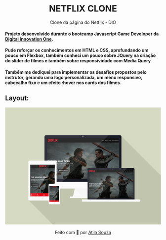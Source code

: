 <h1 align="center">NETFLIX CLONE</h1>
<p align="center">Clone da página do Netflix - DIO</p>
<h4>Projeto desenvolvido durante o bootcamp Javascript Game Developer da <a href="https://digitalinnovation.one">Digital Innovation One</a>.</h4>
<h4>Pude reforçar os conhecimentos em HTML e CSS, aprofundando um pouco em Flexbox, também conheci um pouco sobre JQuery na criação do slider de filmes e também sobre responsividade com Media Query</h4>
<h4>Também me dediquei para implementar os desafios propostos pelo instrutor, gerando uma logo personalizada, um menu responsivo, cabeçalho fixo e um efeito :hover nos cards dos filmes.</h4>
<h2>Layout:</h2>
<p align="center">
   <img src="https://github.com/atilapms/dioflix/blob/master/img/mockup.png" width="600"/>
</p>

<p align="center">
  Feito com 🖤 por <a href="https://www.linkedin.com/in/atilapms/">Atila Souza</a>
</p>
